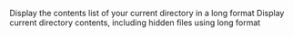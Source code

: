 Display the contents list of your current directory in a long format
Display current directory contents, including hidden files using long format
